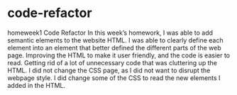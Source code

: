 # code-refactor
homeweek1 Code Refactor In this week’s homework, I was able to add semantic elements to the website HTML. I was able to clearly define each element into an element that better defined the different parts of the web page. Improving the HTML to make it user friendly, and the code is easier to read. Getting rid of a lot of unnecessary code that was cluttering up the HTML. I did not change the CSS page, as I did not want to disrupt the webpage style. I did change some of the CSS to read the new elements I added in the HTML.
